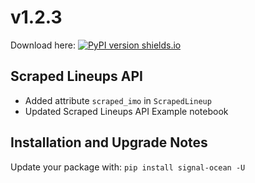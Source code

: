 # v1.2.3
Download here: [![PyPI version shields.io](https://img.shields.io/pypi/v/signal-ocean.svg)](https://pypi.python.org/pypi/signal-ocean/)

## Scraped Lineups API

- Added attribute `scraped_imo` in `ScrapedLineup`
- Updated Scraped Lineups API Example notebook

## Installation and Upgrade Notes
Update your package with: `pip install signal-ocean -U`